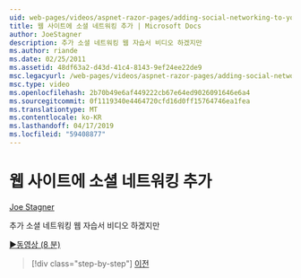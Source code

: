 ```yaml
---
uid: web-pages/videos/aspnet-razor-pages/adding-social-networking-to-your-website
title: 웹 사이트에 소셜 네트워킹 추가 | Microsoft Docs
author: JoeStagner
description: 추가 소셜 네트워킹 웹 자습서 비디오 하겠지만
ms.author: riande
ms.date: 02/25/2011
ms.assetid: 48df63a2-d43d-41c4-8143-9ef24ee22de9
msc.legacyurl: /web-pages/videos/aspnet-razor-pages/adding-social-networking-to-your-website
msc.type: video
ms.openlocfilehash: 2b70b49e6af449222cb67e64ed9026091646e6a4
ms.sourcegitcommit: 0f1119340e4464720cfd16d0ff15764746ea1fea
ms.translationtype: MT
ms.contentlocale: ko-KR
ms.lasthandoff: 04/17/2019
ms.locfileid: "59408877"
---
```

# <a name="adding-social-networking-to-your-website"></a>웹 사이트에 소셜 네트워킹 추가

[Joe Stagner](https://github.com/JoeStagner)

추가 소셜 네트워킹 웹 자습서 비디오 하겠지만

[&#9654;동영상 (8 분)](https://channel9.msdn.com/Blogs/ASP-NET-Site-Videos/adding-social-networking-to-your-website)

> [!div class="step-by-step"]
> [이전](adding-search-to-your-web-site.md)
